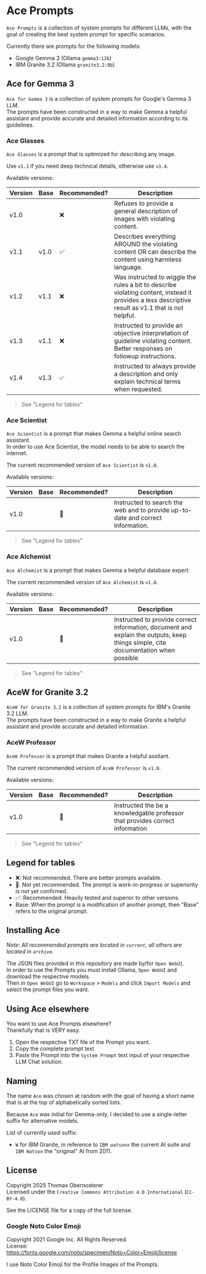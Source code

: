 # Ace Prompts

`Ace Prompts` is a collection of system prompts for different LLMs, with the goal of creating the best system prompt for specific scenarios.

Currently there are prompts for the following models:  
* Google Gemma 3 (Ollama `gemma3:12b`)
* IBM Granite 3.2 (Ollama `granite3.2:8b`)

## Ace for Gemma 3

`Ace for Gemma 3` is a collection of system prompts for Google's Gemma 3 LLM.  
The prompts have been constructed in a way to make Gemma a helpful assistant and provide accurate and detailed information according to its guidelines.

### Ace Glasses

`Ace Glasses` is a prompt that is optimized for describing any image.


Use `v1.1` if you need deep technical details, otherwise use `v1.4`.

Available versions:

| Version | Base | Recommended? | Description |
|---------|------|--------------|-------------|
| v1.0    |      | ❌            | Refuses to provide a general description of images with violating content. |
| v1.1    | v1.0 | ✅            | Describes everything AROUND the violating content OR can describe the content using harmless language. |
| v1.2    | v1.1 | ❌            | Was instructed to wiggle the rules a bit to describe violating content, instead it provides a less descriptive result as v1.1 that is not helpful. |
| v1.3    | v1.1 | ❌            | Instructed to provide an objective interpretation of guideline violating content. Better responses on followup instructions. |
| v1.4    | v1.3 | ✅            | Instructed to always provide a description and only explain technical terms when requested. |

> See "Legend for tables"

### Ace Scientist

`Ace Scientist` is a prompt that makes Gemma a helpful online search assistant.  
In order to use Ace Scientist, the model needs to be able to search the internet.

The current recommended version of `Ace Scientist` is `v1.0`.

Available versions:

| Version | Base | Recommended? | Description |
|---------|------|--------------|-------------|
| v1.0    |      | 🚧            | Instructed to search the web and to provide up-to-date and correct information. |

> See "Legend for tables"

### Ace Alchemist

`Ace Alchemist` is a prompt that makes Gemma a helpful database expert.

The current recommended version of `Ace Alchemist` is `v1.0`.

Available versions:

| Version | Base | Recommended? | Description |
|---------|------|--------------|-------------|
| v1.0    |      | 🚧            | Instructed to provide correct information, document and explain the outputs, keep things simple, cite documentation when possible |

> See "Legend for tables"

## AceW for Granite 3.2

`AceW for Granite 3.2` is a collection of system prompts for IBM's Granite 3.2 LLM.  
The prompts have been constructed in a way to make Granite a helpful assistant and provide accurate and detailed information.

### AceW Professor

`AceW Professor` is a prompt that makes Granite a helpful assitant.

The current recommended version of `AceW Professor` is `v1.0`.

Available versions:

| Version | Base | Recommended? | Description |
|---------|------|--------------|-------------|
| v1.0    |      | 🚧            | Instructed the be a knowledgable professor that provides correct information |

> See "Legend for tables"

## Legend for tables

* ❌: Not recommended. There are better prompts available.
* 🚧: Not yet recommended. The prompt is work-in-progress or superiority is not yet confirmed.
* ✅: Recommended. Heavily tested and superior to other versions.
* Base: When the prompt is a modification of another prompt, then "Base" refers to the original prompt.

## Installing Ace

*Note: All recommended prompts are located in `current`, all others are located in `archive`.*

The JSON files provided in this repository are made by/for `Open WebUI`.  
In order to use the Prompts you must install Ollama, `Open WebUI` and download the respective models.  
Then in `Open WebUI` go to `Workspace` > `Models` and click `Import Models` and select the prompt files you want.

## Using Ace elsewhere

You want to use Ace Prompts elsewhere?  
Thankfully that is VERY easy.

1. Open the respective TXT file of the Prompt you want.
2. Copy the complete prompt text
3. Paste the Prompt into the `System Prompt` text input of your respective LLM Chat solution.

## Naming

The name `Ace` was chosen at random with the goal of having a short name that is at the top of alphabetically sorted lists.

Because `Ace` was initial for Gemma-only, I decided to use a single-letter suffix for alternative models.  

List of currently used suffix:  
* `W` for IBM Granite, in reference to `IBM watsonx` the current AI suite and `IBM Watson` the "original" AI from 2011.

## License

Copyright 2025 Thomas Obernosterer  
Licensed under the `Creative Commons Attribution 4.0 International` (`CC-BY-4.0`).

See the LICENSE file for a copy of the full license.

### Google Noto Color Emoji

Copyright 2021 Google Inc. All Rights Reserved.  
License: https://fonts.google.com/noto/specimen/Noto+Color+Emoji/license

I use Noto Color Emoji for the Profile Images of the Prompts.  
